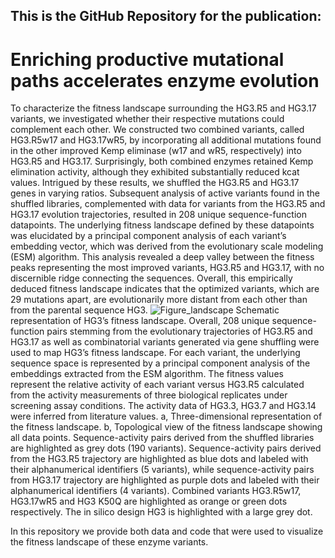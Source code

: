 ## This is the GitHub Repository for the publication: 

# Enriching productive mutational paths accelerates enzyme evolution

To characterize the fitness landscape surrounding the HG3.R5 and HG3.17 variants, we investigated whether their respective mutations could complement each other. We constructed two combined variants, called HG3.R5w17 and HG3.17wR5, by incorporating all additional mutations found in the other improved Kemp eliminase (w17 and wR5, respectively) into HG3.R5 and HG3.17. Surprisingly, both combined enzymes retained Kemp elimination activity, although they exhibited substantially reduced kcat values. Intrigued by these results, we shuffled the HG3.R5 and HG3.17 genes in varying ratios.
Subsequent analysis of active variants found in the shuffled libraries, complemented with data for variants from the HG3.R5 and HG3.17 evolution trajectories, resulted in 208 unique sequence-function datapoints. The underlying fitness landscape defined by these datapoints was elucidated by a principal component analysis of each variant’s embedding vector, which was derived from the evolutionary scale modeling (ESM) algorithm. This analysis revealed a deep valley between the fitness peaks representing the most improved variants, HG3.R5 and HG3.17, with no discernible ridge connecting the sequences. Overall, this empirically deduced fitness landscape indicates that the optimized variants, which are 29 mutations apart, are evolutionarily more distant from each other than from the parental sequence HG3.
![Figure_landscape](https://github.com/ccbiozhaw/FitLan/assets/80820813/ed6f04c0-638e-4aeb-a7d0-20231889c8dd)
Schematic representation of HG3’s fitness landscape. Overall, 208 unique sequence-function pairs stemming from the evolutionary trajectories of HG3.R5 and HG3.17 as well as combinatorial variants generated via gene shuffling were used to map HG3’s fitness landscape. For each variant, the underlying sequence space is represented by a principal component analysis of the embeddings extracted from the ESM algorithm. The fitness values represent the relative activity of each variant versus HG3.R5 calculated from the activity measurements of three biological replicates under screening assay conditions. The activity data of HG3.3, HG3.7 and HG3.14 were inferred from literature values. a, Three-dimensional representation of the fitness landscape. b, Topological view of the fitness landscape showing all data points. Sequence-activity pairs derived from the shuffled libraries are highlighted as grey dots (190 variants). Sequence-activity pairs derived from the HG3.R5 trajectory are highlighted as blue dots and labeled with their alphanumerical identifiers (5 variants), while sequence-activity pairs from HG3.17 trajectory are highlighted as purple dots and labeled with their alphanumerical identifiers (4 variants). Combined variants HG3.R5w17, HG3.17wR5 and HG3 K50Q are highlighted as orange or green dots respectively. The in silico design HG3 is highlighted with a large grey dot.

In this repository we provide both data and code that were used to visualize the fitness landscape of these enzyme variants.
